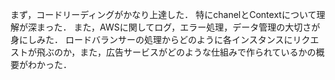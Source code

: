 まず，コードリーディングがかなり上達した．
特にchanelとContextについて理解が深まった．
また，AWSに関してログ，エラー処理，データ管理の大切さが身にしみた．
ロードバランサーの処理からどのように各インスタンスにリクエストが飛ぶのか，また，広告サービスがどのような仕組みで作られているかの概要がわかった．


